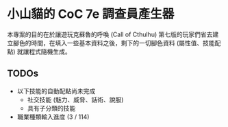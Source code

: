 # 小山貓的 CoC 7e 調查員產生器

本專案的目的在於讓遊玩克蘇魯的呼喚 (Call of Cthulhu) 第七版的玩家們省去建立腳色的時間，在填入一些基本資料之後，剩下的一切腳色資料 (屬性值、技能配點) 就讓程式隨機生成。

## TODOs

- 以下技能的自動配點尚未完成
  - 社交技能 (魅力、威脅、話術、說服)
  - 具有子分類的技能
- 職業種類輸入進度 (3 / 114)
